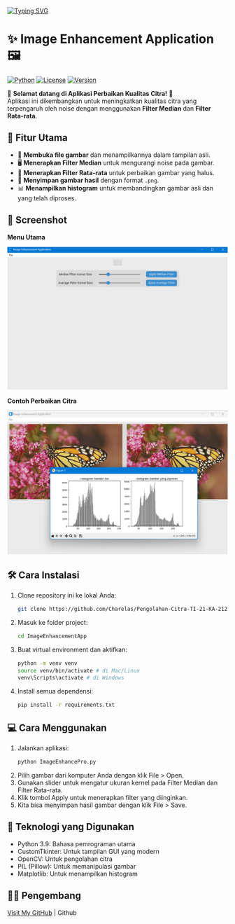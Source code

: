 
[![Typing SVG](https://readme-typing-svg.demolab.com?font=Fira+Code&weight=500&pause=1000&width=435&lines=Aplikasi+Perbaikan+Kualitas+Citra+)](https://git.io/typing-svg)

# ✨ Image Enhancement Application 🖼️

[![Python](https://img.shields.io/badge/Python-3.9-blue)](https://www.python.org/)
[![License](https://img.shields.io/badge/License-MIT-yellow.svg)](https://opensource.org/licenses/MIT)
[![Version](https://img.shields.io/badge/Version-1.0.0-green)](https://github.com/your-username/ImageEnhancementApp)

🎉 **Selamat datang di Aplikasi Perbaikan Kualitas Citra!** 🎉  
Aplikasi ini dikembangkan untuk meningkatkan kualitas citra yang terpengaruh oleh noise dengan menggunakan **Filter Median** dan **Filter Rata-rata**.

## 🚀 Fitur Utama
- 📂 **Membuka file gambar** dan menampilkannya dalam tampilan asli.
- 🖥️ **Menerapkan Filter Median** untuk mengurangi noise pada gambar.
- 🎨 **Menerapkan Filter Rata-rata** untuk perbaikan gambar yang halus.
- 💾 **Menyimpan gambar hasil** dengan format `.png`.
- 📊 **Menampilkan histogram** untuk membandingkan gambar asli dan yang telah diproses.

## 📸 Screenshot
**Menu Utama**

![Tampilan Aplikasi](./ss/SS1.png)

**Contoh Perbaikan Citra**

![Tampilan Aplikasi](./ss/SS2.png)

## 🛠️ Cara Instalasi

1. Clone repository ini ke lokal Anda:
   ```bash
   git clone https://github.com/Charelas/Pengolahan-Citra-TI-21-KA-212310041.git
   
2. Masuk ke folder project:
   ```bash
   cd ImageEnhancementApp
   
3. Buat virtual environment dan aktifkan:
   ```bash
   python -m venv venv
   source venv/bin/activate # di Mac/Linux
   venv\Scripts\activate # di Windows
   
4. Install semua dependensi:
   ```bash
   pip install -r requirements.txt

## 💻 Cara Menggunakan 

1. Jalankan aplikasi:
   ```bash
   python ImageEnhancePro.py
   
2. Pilih gambar dari komputer Anda dengan klik File > Open.
3. Gunakan slider untuk mengatur ukuran kernel pada Filter Median dan Filter Rata-rata.
4. Klik tombol Apply untuk menerapkan filter yang diinginkan.
5. Kita bisa menyimpan hasil gambar dengan klik File > Save.

## 🔧 Teknologi yang Digunakan

* Python 3.9: Bahasa pemrograman utama
* CustomTkinter: Untuk tampilan GUI yang modern
* OpenCV: Untuk pengolahan citra
* PIL (Pillow): Untuk memanipulasi gambar
* Matplotlib: Untuk menampilkan histogram


## 👨‍💻 Pengembang
[Visit My GitHub](https://github.com/Charelas) | Github

